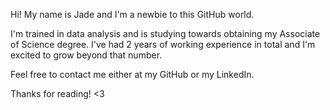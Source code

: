 Hi! My name is Jade and I'm a newbie to this GitHub world. 

I'm trained in data analysis and is studying towards obtaining my Associate of Science degree. I've had 2 years of working experience in total and I'm excited to grow beyond that number.

Feel free to contact me either at my GitHub or my LinkedIn.

Thanks for reading! <3

<!---
jbnnguyen04/jbnnguyen04 is a ✨ special ✨ repository because its `README.md` (this file) appears on your GitHub profile.
You can click the Preview link to take a look at your changes.
--->

